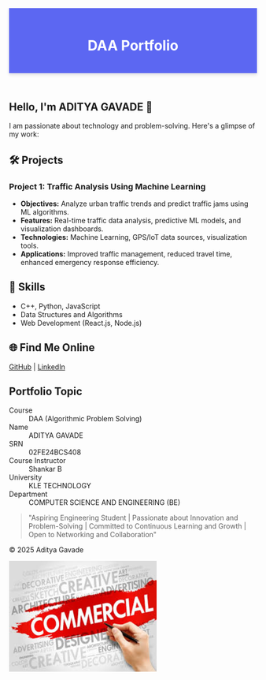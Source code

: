 <!DOCTYPE html>
<html lang="en">
<head>
<style
    /* General Styles */
body {
    font-family: Arial, sans-serif;
    margin: 0;
    padding: 0;
    background-color: #f4f4f9;
    color: #333;
    line-height: 1.6;
}

header {
    background-color: #5c67f2;
    color: white;
    padding: 20px 0;
    text-align: center;
    box-shadow: 0 4px 6px rgba(0, 0, 0, 0.1);
}

main {
    margin: 20px;
    padding: 20px;
}

h1, h2 {
    text-align: center;
}

.highlight {
    color: #ff5733;
}

.project-card {
    background-color: #ffffff;
    border: 2px solid #ccc;
    border-radius: 8px;
    margin: 10px 0;
    padding: 15px;
    box-shadow: 0 4px 8px rgba(0, 0, 0, 0.1);
}

.project-card h3 {
    color: #5c67f2;
}

ul, dl {
    margin: 10px 0;
    padding-left: 20px;
}

footer {
    background-color: #333;
    color: white;
    text-align: center;
    padding: 10px 0;
    position: relative;
    bottom: 0;
    width: 100%;
}

a {
    color: #5c67f2;
    text-decoration: none;
}

a:hover {
    text-decoration: underline;
}

blockquote {
    font-style: italic;
    background: #f0f8ff;
    border-left: 5px solid #5c67f2;
    margin: 20px 0;
    padding: 10px;
}

/* Image Styling */
img {
    display: block;
    margin: 20px auto;
    border: 2px solid #ccc;
    border-radius: 10px;
    box-shadow: 0 4px 8px rgba(0, 0, 0, 0.1);
}

</style>

</head>
<body>
    <header class="header">
        <h1>DAA Portfolio</h1>
    </header>
    <main>
        <section class="about">
            <h2>Hello, I'm <span class="highlight">ADITYA GAVADE</span> 👋</h2>
            <p>I am passionate about technology and problem-solving. Here's a glimpse of my work:</p>
        </section>
        <section class="projects">
            <h2>🛠️ Projects</h2>
            <div class="project-card">
                <h3>Project 1: Traffic Analysis Using Machine Learning</h3>
                <ul>
                    <li><strong>Objectives:</strong> Analyze urban traffic trends and predict traffic jams using ML algorithms.</li>
                    <li><strong>Features:</strong> Real-time traffic data analysis, predictive ML models, and visualization dashboards.</li>
                    <li><strong>Technologies:</strong> Machine Learning, GPS/IoT data sources, visualization tools.</li>
                    <li><strong>Applications:</strong> Improved traffic management, reduced travel time, enhanced emergency response efficiency.</li>
                </ul>
            </div>
        </section>
        <section class="skills">
            <h2>🚀 Skills</h2>
            <ul>
                <li>C++, Python, JavaScript</li>
                <li>Data Structures and Algorithms</li>
                <li>Web Development (React.js, Node.js)</li>
            </ul>
        </section>
        <section class="find-me">
            <h2>🌐 Find Me Online</h2>
            <p><a href="https://github.com/adityagavde48" target="_blank">GitHub</a> | <a href="https://www.linkedin.com/feed/" target="_blank">LinkedIn</a></p>
        </section>
        <section class="details">
            <h2>Portfolio Topic</h2>
            <dl>
                <dt>Course</dt>
                <dd>DAA (Algorithmic Problem Solving)</dd>
                <dt>Name</dt>
                <dd>ADITYA GAVADE</dd>
                <dt>SRN</dt>
                <dd>02FE24BCS408</dd>
                <dt>Course Instructor</dt>
                <dd>Shankar B</dd>
                <dt>University</dt>
                <dd>KLE TECHNOLOGY</dd>
                <dt>Department</dt>
                <dd>COMPUTER SCIENCE AND ENGINEERING (BE)</dd>
            </dl>
        </section>
        <blockquote>
            "Aspiring Engineering Student | Passionate about Innovation and Problem-Solving | Committed to Continuous Learning and Growth | Open to Networking and Collaboration"
        </blockquote>
    </main>
    <footer class="footer">
        <p>&copy; 2025 Aditya Gavade</p>
    </footer>
    <img src="download.jpg" alt="Description of the image" width="300">

</body>
</html>
